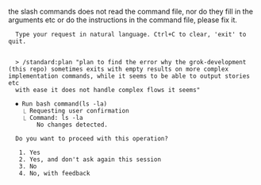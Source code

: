 


the slash commands does not read the command file, nor do they fill in the arguments etc or do the instructions in the command file, please fix it. 
``` 
  Type your request in natural language. Ctrl+C to clear, 'exit' to quit.


  > /standard:plan "plan to find the error why the grok-development (this repo) sometimes exits with empty results on more complex implementation commands, while it seems to be able to output stories etc 
  with ease it does not handle complex flows it seems"

  ⏺ Run bash command(ls -la)
    ⎿ Requesting user confirmation
    ⎿ Command: ls -la
        No changes detected.

  Do you want to proceed with this operation?

   1. Yes
   2. Yes, and don't ask again this session
   3. No
   4. No, with feedback

```

